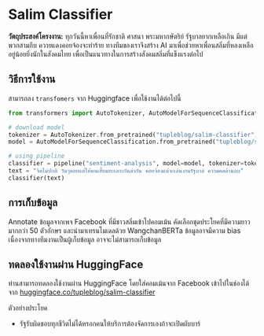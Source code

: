 # Salim Classifier

**วัตถุประสงค์โครงงาน:** ทุกวันนี้หาเพื่อนที่รักชาติ ศาสนา พระมหากษัตริย์ รัฐบาลยากเหลือเกิน มีแต่พวกสามกีบ ควายแดงคอยจ้องจะทำร้าย
ทางทีมของเราจึงสร้าง AI มาเพื่อช่วยหาเพื่อนสลิ่มที่หลงเหลืออยู่น้อยยิ่งนักในสังคมไทย เพื่อเป็นแนวทางในการสร้างสังคมสลิ่มที่แข็งแรงต่อไป

## วิธีการใช้งาน

สามารถลง `transfomers` จาก Huggingface เพื่อใช้งานได้ต่อไปนี้

``` py
from transformers import AutoTokenizer, AutoModelForSequenceClassification, pipeline

# download model
tokenizer = AutoTokenizer.from_pretrained("tupleblog/salim-classifier")
model = AutoModelForSequenceClassification.from_pretrained("tupleblog/salim-classifier")

# using pipeline
classifier = pipeline("sentiment-analysis", model=model, tokenizer=tokenizer)
text = "จิตไม่ปกติ วันๆคอยแต่ให้คนเสี้ยมทะเลาะกันด่ากัน คอยจ้องแต่จะเล่นงานรัฐบาล ความคดด้านลบ"
classifier(text)
```

## การเก็บข้อมูล

Annotate ข้อมูลจากเพจ Facebook ที่มีชาวสลิ่มเข้าไปคอมเม้น คัดเลือกชุดประโยคที่มีความยาวมากกว่า 50 ตัวอักษร
และนำมาเทรนโมเดลด้วย WangchanBERTa ข้อมูลอาจมีความ bias เนื่องจากทางทีมงานเป็นผู้เก็บข้อมูล อาจจะไม่สามารถเก็บข้อมูล

## ทดลองใช้งานผ่าน HuggingFace

ท่านสามารถทดลองใช้งานผ่าน HuggingFace โดยใส่คอมเม้นจาก Facebook เข้าไปในช่องได้จาก
[huggingface.co/tupleblog/salim-classifier](https://huggingface.co/tupleblog/salim-classifier)

ตัวอย่างประโยค
- รัฐรับผิดชอบทุกชีวิตไม่ได้หรอกคนให้บริการต้องจัดการเองถ้าจะเปิดผับบาร์
